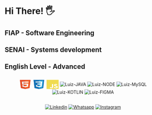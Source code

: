 # Hi There! 🖐

## FIAP - Software Engineering 
## SENAI - Systems development
## English Level - Advanced

##

<div align="center">
  <div style="display: inline_block">
  <img align="center" alt="Luiz-HTML" height="30" width="40" src="https://raw.githubusercontent.com/devicons/devicon/master/icons/html5/html5-original.svg">
  <img align="center" alt="Luiz-CSS" height="30" width="40" src="https://raw.githubusercontent.com/devicons/devicon/master/icons/css3/css3-original.svg">
  <img align="center" alt="Luiz-JS" height="30" width="40" src="https://raw.githubusercontent.com/devicons/devicon/master/icons/javascript/javascript-plain.svg">
  <img align="center" alt="Luiz-JAVA" height="30" width="40" src="https://cdn.jsdelivr.net/gh/devicons/devicon/icons/java/java-original-wordmark.svg" />
  <img align="center" alt="Luiz-NODE" height="30" width="40" src="https://cdn.jsdelivr.net/gh/devicons/devicon/icons/nodejs/nodejs-original.svg" />
  <img align="center" alt="Luiz-MySQL" height="30" width="40" src="https://cdn.jsdelivr.net/gh/devicons/devicon/icons/mysql/mysql-original-wordmark.svg" />
  <img align="center" alt="Luiz-KOTLIN" height="30" width="40" src="https://cdn.jsdelivr.net/gh/devicons/devicon/icons/kotlin/kotlin-original.svg" />
  <img align="center" alt="Luiz-FIGMA" height="30" width="40" src="https://cdn.jsdelivr.net/gh/devicons/devicon/icons/figma/figma-original.svg" />
</div><br>
  
  [![Linkedin](https://img.shields.io/badge/LinkedIn-0077B5?style=for-the-badge&logo=linkedin&logoColor=white)](https://www.linkedin.com/in/vin%C3%ADcius-monteiro-ara%C3%BAjo-45380124a/)
  [![Whatsapp](https://img.shields.io/badge/WhatsApp-25D366?style=for-the-badge&logo=whatsapp&logoColor=white)](https://wa.me/11912512502)
  [![Instagram](https://img.shields.io/badge/Instagram-E4405F?style=for-the-badge&logo=instagram&logoColor=white)](https://instagram.com/omonteiro__/)
</div>


